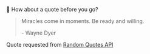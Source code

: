 📣 How about a quote before you go?

> Miracles come in moments. Be ready and willing.
>
> <p>- Wayne Dyer</p>

Quote requested from [Random Quotes API](https://github.com/lukePeavey/quotable)
